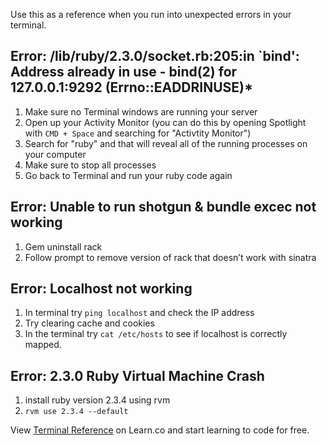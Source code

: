 Use this as a reference when you run into unexpected errors in your terminal.


## Error: /lib/ruby/2.3.0/socket.rb:205:in `bind': Address already in use - bind(2) for 127.0.0.1:9292 (Errno::EADDRINUSE)*
1. Make sure no Terminal windows are running your server 
2. Open up your Activity Monitor (you can do this by opening Spotlight with `CMD + Space` and searching for "Activtity Monitor")
3. Search for "ruby" and that will reveal all of the running processes on your computer
4. Make sure to stop all processes
5. Go back to Terminal and run your ruby code again

## Error: Unable to run shotgun & bundle excec not working
1. Gem uninstall rack
2. Follow prompt to remove version of rack that doesn’t work with sinatra

## Error: Localhost not working
1. In terminal try `ping localhost` and check the IP address
2. Try clearing cache and cookies
3. In the terminal try `cat /etc/hosts` to see if localhost is correctly mapped.

## Error: 2.3.0 Ruby Virtual Machine Crash
1. install ruby version 2.3.4 using rvm
2. `rvm use 2.3.4 --default`  
<p class='util--hide'>View <a href='https://learn.co/lessons/terminal-reference'>Terminal Reference</a> on Learn.co and start learning to code for free.</p>

